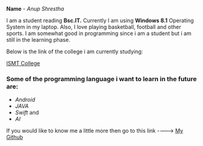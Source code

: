 __Name__ - _Anup Shrestha_ 

I am a student reading **Bsc.IT.** Currently I am using **Windows 8.1** Operating System in my laptop. Also, I love playing basketball, football and other sports. I am somewhat good in programming since i am a student but i am still in the learning phase. 

Below is the link of the college i am currently studying:

[ISMT College](https://ismt.edu.np/) 

### Some of the programming language i want to learn in the future are:
* _Android_
* _JAVA_
* _Swift_ and
* _AI_

If you would like to know me a little more then go to this link ----> [My Github](https://github.com/lawliet1997)

